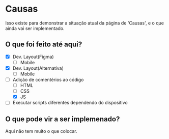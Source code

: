 # Causas

Isso existe para demonstrar a situação atual da página de 'Causas', e o que ainda vai ser implementado.

## O que foi feito até aqui?
- [x] Dev. Layout(Figma)
    - [ ] Mobile
- [x] Dev. Layout(Alternativa)
    - [ ] Mobile
- [ ] Adição de comentérios ao código 
    - [ ] HTML
    - [ ] CSS
    - [x] JS
- [ ] Executar scripts diferentes dependendo do dispositivo

## O que pode vir a ser implemenado?

Aqui não tem muito o que colocar. 